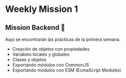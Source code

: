 # Weekly Mission 1

## Mission Backend 🚀

Aquí se encontrarán las prácticas de la primera semana.

- Creación de objetos con propiedades
- Variables locales y globales
- Clases y objetos
- Exportando módulos con CommonJS
- Exportando módulos con ESM (EcmaScript Modules)
